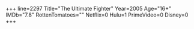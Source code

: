 +++
line=2297
Title="The Ultimate Fighter"
Year=2005
Age="16+"
IMDb="7.8"
RottenTomatoes=""
Netflix=0
Hulu=1
PrimeVideo=0
Disney=0
+++

